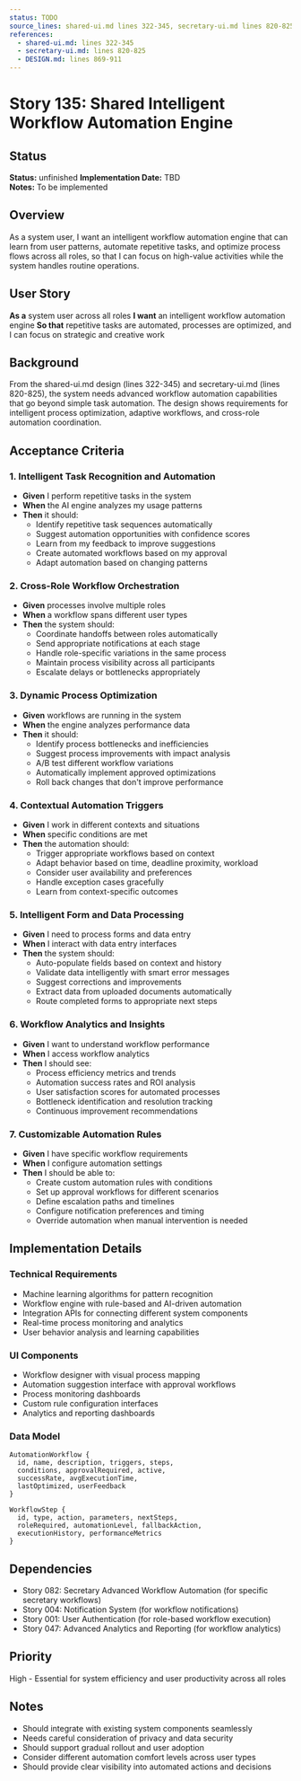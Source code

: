 ```yaml
---
status: TODO
source_lines: shared-ui.md lines 322-345, secretary-ui.md lines 820-825
references:
  - shared-ui.md: lines 322-345
  - secretary-ui.md: lines 820-825
  - DESIGN.md: lines 869-911
---
```

# Story 135: Shared Intelligent Workflow Automation Engine

## Status
**Status:** unfinished
**Implementation Date:** TBD  
**Notes:** To be implemented

## Overview
As a system user, I want an intelligent workflow automation engine that can learn from user patterns, automate repetitive tasks, and optimize process flows across all roles, so that I can focus on high-value activities while the system handles routine operations.

## User Story
**As a** system user across all roles
**I want** an intelligent workflow automation engine
**So that** repetitive tasks are automated, processes are optimized, and I can focus on strategic and creative work

## Background
From the shared-ui.md design (lines 322-345) and secretary-ui.md (lines 820-825), the system needs advanced workflow automation capabilities that go beyond simple task automation. The design shows requirements for intelligent process optimization, adaptive workflows, and cross-role automation coordination.

## Acceptance Criteria

### 1. Intelligent Task Recognition and Automation
- **Given** I perform repetitive tasks in the system
- **When** the AI engine analyzes my usage patterns
- **Then** it should:
  - Identify repetitive task sequences automatically
  - Suggest automation opportunities with confidence scores
  - Learn from my feedback to improve suggestions
  - Create automated workflows based on my approval
  - Adapt automation based on changing patterns

### 2. Cross-Role Workflow Orchestration
- **Given** processes involve multiple roles
- **When** a workflow spans different user types
- **Then** the system should:
  - Coordinate handoffs between roles automatically
  - Send appropriate notifications at each stage
  - Handle role-specific variations in the same process
  - Maintain process visibility across all participants
  - Escalate delays or bottlenecks appropriately

### 3. Dynamic Process Optimization
- **Given** workflows are running in the system
- **When** the engine analyzes performance data
- **Then** it should:
  - Identify process bottlenecks and inefficiencies
  - Suggest process improvements with impact analysis
  - A/B test different workflow variations
  - Automatically implement approved optimizations
  - Roll back changes that don't improve performance

### 4. Contextual Automation Triggers
- **Given** I work in different contexts and situations
- **When** specific conditions are met
- **Then** the automation should:
  - Trigger appropriate workflows based on context
  - Adapt behavior based on time, deadline proximity, workload
  - Consider user availability and preferences
  - Handle exception cases gracefully
  - Learn from context-specific outcomes

### 5. Intelligent Form and Data Processing
- **Given** I need to process forms and data entry
- **When** I interact with data entry interfaces
- **Then** the system should:
  - Auto-populate fields based on context and history
  - Validate data intelligently with smart error messages
  - Suggest corrections and improvements
  - Extract data from uploaded documents automatically
  - Route completed forms to appropriate next steps

### 6. Workflow Analytics and Insights
- **Given** I want to understand workflow performance
- **When** I access workflow analytics
- **Then** I should see:
  - Process efficiency metrics and trends
  - Automation success rates and ROI analysis
  - User satisfaction scores for automated processes
  - Bottleneck identification and resolution tracking
  - Continuous improvement recommendations

### 7. Customizable Automation Rules
- **Given** I have specific workflow requirements
- **When** I configure automation settings
- **Then** I should be able to:
  - Create custom automation rules with conditions
  - Set up approval workflows for different scenarios
  - Define escalation paths and timelines
  - Configure notification preferences and timing
  - Override automation when manual intervention is needed

## Implementation Details

### Technical Requirements
- Machine learning algorithms for pattern recognition
- Workflow engine with rule-based and AI-driven automation
- Integration APIs for connecting different system components
- Real-time process monitoring and analytics
- User behavior analysis and learning capabilities

### UI Components
- Workflow designer with visual process mapping
- Automation suggestion interface with approval workflows
- Process monitoring dashboards
- Custom rule configuration interfaces
- Analytics and reporting dashboards

### Data Model
```
AutomationWorkflow {
  id, name, description, triggers, steps,
  conditions, approvalRequired, active,
  successRate, avgExecutionTime,
  lastOptimized, userFeedback
}

WorkflowStep {
  id, type, action, parameters, nextSteps,
  roleRequired, automationLevel, fallbackAction,
  executionHistory, performanceMetrics
}
```

## Dependencies
- Story 082: Secretary Advanced Workflow Automation (for specific secretary workflows)
- Story 004: Notification System (for workflow notifications)
- Story 001: User Authentication (for role-based workflow execution)
- Story 047: Advanced Analytics and Reporting (for workflow analytics)

## Priority
High - Essential for system efficiency and user productivity across all roles

## Notes
- Should integrate with existing system components seamlessly
- Needs careful consideration of privacy and data security
- Should support gradual rollout and user adoption
- Consider different automation comfort levels across user types
- Should provide clear visibility into automated actions and decisions
